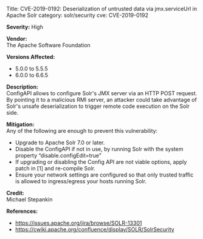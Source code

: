 Title: CVE-2019-0192: Deserialization of untrusted data via jmx.serviceUrl in Apache Solr
category: solr/security
cve: CVE-2019-0192

**Severity:** High

**Vendor:**  
The Apache Software Foundation

**Versions Affected:**

* 5.0.0 to 5.5.5
* 6.0.0 to 6.6.5

**Description:**  
ConfigAPI allows to configure Solr's JMX server via an HTTP POST request.
By pointing it to a malicious RMI server, an attacker could take advantage
of Solr's unsafe deserialization to trigger remote code execution on the
Solr side.

**Mitigation:**  
Any of the following are enough to prevent this vulnerability:

* Upgrade to Apache Solr 7.0 or later.
* Disable the ConfigAPI if not in use, by running Solr with the system property “disable.configEdit=true”
* If upgrading or disabling the Config API are not viable options, apply patch in [1] and re-compile Solr.
* Ensure your network settings are configured so that only trusted traffic is allowed to ingress/egress your hosts running Solr.

**Credit:**  
Michael Stepankin

**References:**

* <https://issues.apache.org/jira/browse/SOLR-13301>
* <https://cwiki.apache.org/confluence/display/SOLR/SolrSecurity>

